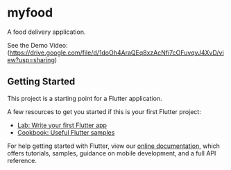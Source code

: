 # myfood

A food delivery application.

See the Demo Video: (https://drive.google.com/file/d/1doOh4AraQEq8xzAcNfi7cOFuvqvJ4XvD/view?usp=sharing)

## Getting Started

This project is a starting point for a Flutter application.

A few resources to get you started if this is your first Flutter project:

- [Lab: Write your first Flutter app](https://flutter.dev/docs/get-started/codelab)
- [Cookbook: Useful Flutter samples](https://flutter.dev/docs/cookbook)

For help getting started with Flutter, view our
[online documentation](https://flutter.dev/docs), which offers tutorials,
samples, guidance on mobile development, and a full API reference.
